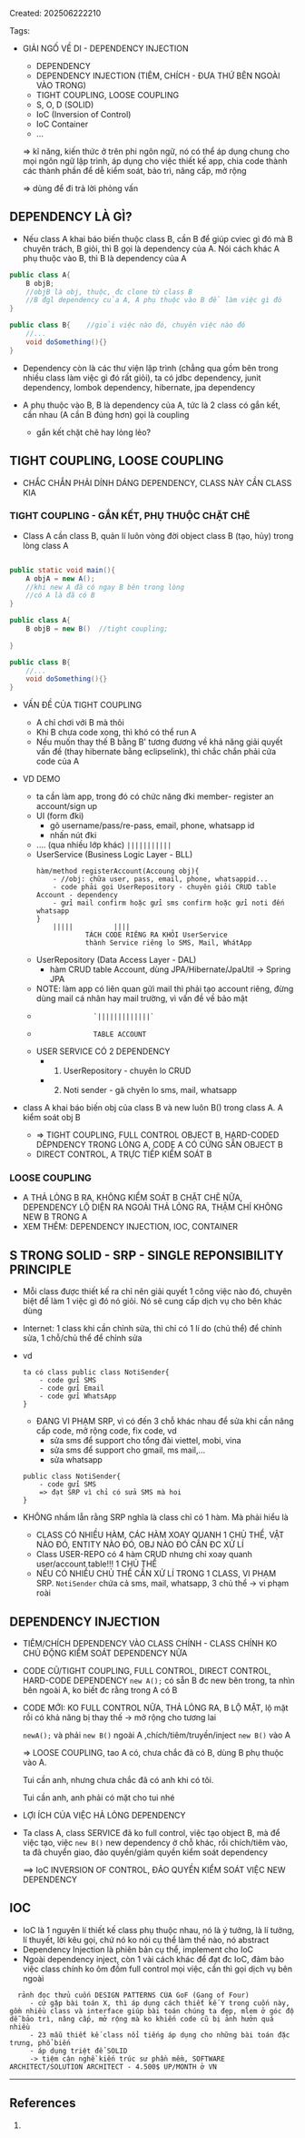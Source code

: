 Created: 202506222210

Tags: 

- GIẢI NGỐ VỀ DI - DEPENDENCY INJECTION
	- DEPENDENCY
	- DEPENDENCY INJECTION (TIÊM, CHÍCH - ĐƯA THỨ BÊN NGOÀI VÀO TRONG)
	- TIGHT COUPLING, LOOSE COUPLING
	- S, O, D (SOLID)
	- IoC (Inversion of Control)
	- IoC Container
	- ...
	
	 => kĩ năng, kiến thức ở trên phi ngôn ngữ, nó có thể áp dụng chung cho mọi ngôn ngữ lập trình, áp dụng cho việc thiết kế app, chia code thành các thành phần để dễ kiểm soát, bảo trì, nâng cấp, mở rộng
	 
	 => dùng để đi trả lời phỏng vấn

## DEPENDENCY LÀ GÌ?
- Nếu class A khai báo biến thuộc class B, cần B để giúp cviec gì đó mà B chuyên trách, B giỏi, thì B gọi là dependency của A. Nói cách khác A phụ thuộc vào B, thì B là dependency của A

```java
public class A{
	B objB;  
	//objB là obj, thuộc, đc clone từ class B
	//B đgl dependency của A, A phụ thuộc vào B để làm việc gì đó
}

public class B{    //giỏi việc nào đó, chuyên việc nào đó
	//...
	void doSomething(){}
}
```

- Dependency còn là các thư viện lập trình (chẳng qua gồm bên trong nhiều class làm việc gì đó rất giỏi), ta có jdbc dependency, junit dependency, lombok dependency, hibernate, jpa dependency

- A phụ thuộc vào B, B là dependency của A, tức là 2 class có gắn kết, cần nhau (A cần B đúng hơn) gọi là coupling
	- gắn kết chặt chẽ hay lỏng lẻo?

## TIGHT COUPLING, LOOSE COUPLING
- CHẮC CHẮN PHẢI DÍNH DÁNG DEPENDENCY, CLASS NÀY CẦN CLASS KIA

### TIGHT COUPLING - GẮN KẾT, PHỤ THUỘC CHẶT CHẼ
- Class A cần class B, quản lí luôn vòng đời object class B (tạo, hủy) trong lòng class A

```java

public static void main(){
	A objA = new A();
	//khi new A đã có ngay B bên trong lòng
	//có A là đã có B
}

public class A{
	B objB = new B()  //tight coupling;  
	
}

public class B{  
	//...
	void doSomething(){}
}
```

- VẤN ĐỀ CỦA TIGHT COUPLING
	- A chỉ chơi với B mà thôi
	- Khi B chưa code xong, thì khó có thể run A
	- Nếu muốn thay thế B bằng B' tương đương về khả năng giải quyết vấn đề (thay hibernate bằng eclipselink), thì chắc chắn phải cửa code của A
- VD DEMO
	- ta cần làm app, trong đó có chức năng đki member- register an account/sign up
	- UI (form đki)
		- gõ username/pass/re-pass, email, phone, whatsapp id
		- nhấn nút đki
	- .... (qua nhiều lớp khác)   `|||||||||||`
	- UserService (Business Logic Layer - BLL)
		```
		hàm/method registerAccount(Accoung obj){
			- //obj: chữa user, pass, email, phone, whatsappid...
			- code phải gọi UserRepository - chuyên giỏi CRUD table Account - dependency
			- gửi mail confirm hoặc gửi sms confirm hoặc gửi noti đến whatsapp
		}
			|||||          ||||
					TÁCH CODE RIÊNG RA KHỎI UserService
					thành Service riêng lo SMS, Mail, WhátApp
		```
	- UserRepository (Data Access Layer - DAL)
		- hàm CRUD table Account, dùng JPA/Hibernate/JpaUtil -> Spring JPA
	- NOTE: làm app có liên quan gửi mail thì phải tạo account riêng, đừng dùng mail cá nhân hay mail trường, vì vấn đề về bảo mật
	-                   `|||||||||||||`
	-                   TABLE ACCOUNT
	- USER SERVICE CÓ 2 DEPENDENCY
		- 1. UserRepository - chuyên lo CRUD
		- 2. Noti sender - gã chyên lo sms, mail, whatsapp

- class A khai báo biến obj của class B và new luôn B() trong class A. A kiểm soát obj B 
	- => TIGHT COUPLING, FULL CONTROL OBJECT B, HARD-CODED DÊPNDENCY TRONG LÒNG A, CODE A CÓ CỨNG SẴN OBJECT B
	- DIRECT CONTROL, A TRỰC TIẾP KIỂM SOÁT B
### LOOSE COUPLING
- A THẢ LỎNG B RA, KHÔNG KIỂM SOÁT B CHẶT CHẼ NỮA, DEPENDENCY LỘ DIỆN RA NGOÀI THẢ LỎNG RA, THẬM CHÍ KHÔNG NEW B TRONG A
- XEM THÊM: DEPENDENCY INJECTION, IOC, CONTAINER
## S TRONG SOLID - SRP - SINGLE REPONSIBILITY PRINCIPLE
- Mỗi class được thiết kế ra chỉ nên giải quyết 1 công việc nào đó, chuyên biệt để làm 1 việc gì đó nó giỏi. Nó sẽ cung cấp dịch vụ cho bên khác dùng
- Internet: 1 class khi cần chỉnh sửa, thì chỉ có 1 lí do (chủ thể) để chỉnh sửa, 1 chỗ/chủ thể để chỉnh sửa
- vd
	```
	ta có class public class NotiSender{
		- code gửi SMS
		- code gửi Email
		- code gửi WhatsApp
	}
	```
	-  ĐANG VI PHẠM SRP, vì có đến 3 chỗ khác nhau để sửa khi cần nâng cấp code, mở rộng code, fix code, vd
		- sửa sms để support cho tổng đài viettel, mobi, vina
		- sửa sms để support cho gmail, ms mail,...
		- sửa whatsapp
	```
	public class NotiSender{
		- code gửi SMS
		=> đạt SRP vì chỉ có sửa SMS mà hoi
	}
	```

- KHÔNG nhầm lẫn rằng SRP nghĩa là class chỉ có 1 hàm. Mà phải hiểu là 
	- CLASS CÓ NHIỀU HÀM, CÁC HÀM XOAY QUANH 1 CHỦ THỂ, VẬT NÀO ĐÓ, ENTITY NÀO ĐÓ, OBJ NÀO ĐÓ CẦN ĐC XỬ LÍ 
	- Class USER-REPO có 4 hàm CRUD nhưng chỉ xoay quanh user/account table!!! 1 CHỦ THỂ
	- NẾU CÓ NHIỀU CHỦ THỂ CẦN XỬ LÍ TRONG 1 CLASS, VI PHẠM SRP. `NotiSender` chứa cả sms, mail, whatsapp, 3 chủ thể -> vi phạm roài

## DEPENDENCY INJECTION 
- TIÊM/CHÍCH DEPENDENCY VÀO CLASS CHÍNH - CLASS CHÍNH KO CHỦ ĐỘNG KIỂM SOÁT DEPENDENCY NỮA
- CODE CŨ/TIGHT COUPLING, FULL CONTROL, DIRECT CONTROL, HARD-CODE DEPENDENCY `new A();` có sẵn B đc new bên trong, ta nhìn bên ngoài A, ko biết đc rằng trong A có B

- CODE MỚI: KO FULL CONTROL NỮA, THẢ LỎNG RA, B LỘ MẶT, lộ mặt rồi có khả năng bị thay thế -> mở rộng cho tương lai
	
	`newA();` và phải `new B()` ngoài A ,chích/tiêm/truyền/inject `new B()` vào A 
	
	=> LOOSE COUPLING, tao A có, chưa chắc đã có B, dùng B phụ thuộc vào A. 
	
	Tui cần anh, nhưng chưa chắc đã có anh khi có tôi. 
	
	Tui cần anh, anh phải có mặt cho tui nhé


- LỢI ÍCH CỦA VIỆC HẢ LỎNG DEPENDENCY


- Ta class A, class SERVICE đã ko full control, việc tạo object B, mà để việc tạo, việc `new B()` new dependency ở chỗ khác, rồi chích/tiêm vào, ta đã chuyển giao, đảo quyền/giảm quyền kiểm soát dependency  
	
	==> IoC INVERSION OF CONTROL, ĐẢO QUYỀN KIỂM SOÁT VIỆC NEW DEPENDENCY

## IOC
- IoC là 1 nguyên lí thiết kế class phụ thuộc nhau, nó là ý tưởng, là lí tưởng, lí thuyết, lời kêu gọi, chứ nó ko nói cụ thể làm thế nào, nó abstract
- Dependency Injection là phiên bản cụ thể, implement cho IoC
- Ngoài dependency inject, còn 1 vài cách khác để đạt đc IoC, đảm bảo việc class chính ko ôm đồm full control mọi việc, cần thì gọi dịch vụ bên ngoài


```
  rảnh đọc thửu cuốn DESIGN PATTERNS CỦA GoF (Gang of Four)
	 - cứ gặp bài toán X, thì áp dụng cách thiết kế Y trong cuốn này, gồm nhiều class và interface giúp bài toán chúng ta đẹp, mlem ở góc độ dễ bảo trì, nâng cấp, mở rộng mà ko khiến code cũ bị ảnh hưởn quá nhiều
	 - 23 mẫu thiết kế class nổi tiếng áp dụng cho những bài toán đặc trưng, phổ biến
	 - áp dụng triệt để SOLID
	 -> tiệm cận nghề kiến trúc sư phần mềm, SOFTWARE ARCHITECT/SOLUTION ARCHITECT - 4.500$ UP/MONTH ở VN 
```

-----
## References
1.
